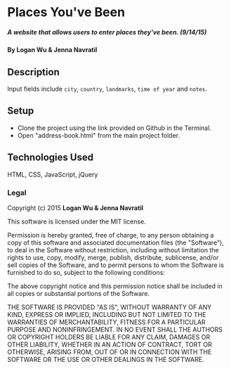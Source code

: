 # Places You've Been

##### A website that allows users to enter places they've been. (9/14/15)

#### By Logan Wu & Jenna Navratil

## Description

Input fields include ```city```, ```country```, ```landmarks```, ```time of year``` and ```notes```. 

## Setup

* Clone the project using the link provided on Github in the Terminal.
* Open "address-book.html" from the main project folder.

## Technologies Used

HTML, CSS, JavaScript, jQuery

### Legal

Copyright (c) 2015 **Logan Wu & Jenna Navratil**

This software is licensed under the MIT license.

Permission is hereby granted, free of charge, to any person obtaining a copy
of this software and associated documentation files (the "Software"), to deal
in the Software without restriction, including without limitation the rights
to use, copy, modify, merge, publish, distribute, sublicense, and/or sell
copies of the Software, and to permit persons to whom the Software is
furnished to do so, subject to the following conditions:

The above copyright notice and this permission notice shall be included in
all copies or substantial portions of the Software.

THE SOFTWARE IS PROVIDED "AS IS", WITHOUT WARRANTY OF ANY KIND, EXPRESS OR
IMPLIED, INCLUDING BUT NOT LIMITED TO THE WARRANTIES OF MERCHANTABILITY,
FITNESS FOR A PARTICULAR PURPOSE AND NONINFRINGEMENT. IN NO EVENT SHALL THE
AUTHORS OR COPYRIGHT HOLDERS BE LIABLE FOR ANY CLAIM, DAMAGES OR OTHER
LIABILITY, WHETHER IN AN ACTION OF CONTRACT, TORT OR OTHERWISE, ARISING FROM,
OUT OF OR IN CONNECTION WITH THE SOFTWARE OR THE USE OR OTHER DEALINGS IN
THE SOFTWARE.
